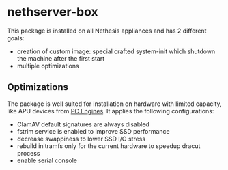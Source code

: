 # nethserver-box

This package is installed on all Nethesis appliances and has 2 different goals:

- creation of custom image: special crafted system-init which shutdown the machine after the first start
- multiple optimizations

## Optimizations

The package is well suited for installation on hardware with limited capacity, like APU devices from [PC Engines](https://www.pcengines.ch).
It applies the following configurations:

- ClamAV default signatures are always disabled
- fstrim service is enabled to improve SSD performance
- decrease swappiness to lower SSD I/O stress
- rebuild initramfs only for the current hardware to speedup dracut process
- enable serial console
